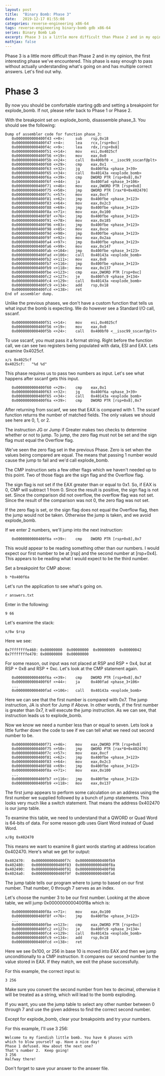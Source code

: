 ```yaml
---
layout: post
title:  "Binary Bomb: Phase 3"
date:   2019-12-17 01:55:08
categories: reverse-engineering x86-64
tags: reverse-engineering binary-bomb gdb x86-64
series: Binary Bomb Lab
excerpt: Phase 3 is a little more difficult than Phase 2 and in my opinion, the first interesting phase we've encountered. This phase is easy enough to pass without actually understanding what's going on and has multiple correct answers. Let's find out why.
mathjax: false
---
```


Phase 3 is a little more difficult than Phase 2 and in my opinion, the first interesting phase we've encountered. This phase is easy enough to pass without actually understanding what's going on and has multiple correct answers. Let's find out why.

# Phase 3

By now you should be comfortable starting gdb and setting a breakpoint for explode_bomb. If not, please refer back to Phase 1 or Phase 2.

With the breakpoint set on explode_bomb, disassemble phase_3.  You should see the following:

```
Dump of assembler code for function phase_3:
   0x0000000000400f43 <+0>: 	sub    rsp,0x18
   0x0000000000400f47 <+4>: 	lea    rcx,[rsp+0xc]
   0x0000000000400f4c <+9>: 	lea    rdx,[rsp+0x8]
   0x0000000000400f51 <+14>:	mov    esi,0x4025cf
   0x0000000000400f56 <+19>:	mov    eax,0x0
   0x0000000000400f5b <+24>:	call   0x400bf0 <__isoc99_sscanf@plt>
   0x0000000000400f60 <+29>:	cmp    eax,0x1
   0x0000000000400f63 <+32>:	jg     0x400f6a <phase_3+39>
   0x0000000000400f65 <+34>:	call   0x40143a <explode_bomb>
   0x0000000000400f6a <+39>:	cmp    DWORD PTR [rsp+0x8],0x7
   0x0000000000400f6f <+44>:	ja     0x400fad <phase_3+106>
   0x0000000000400f71 <+46>:	mov    eax,DWORD PTR [rsp+0x8]
   0x0000000000400f75 <+50>:	jmp    QWORD PTR [rax*8+0x402470]
   0x0000000000400f7c <+57>:	mov    eax,0xcf
   0x0000000000400f81 <+62>:	jmp    0x400fbe <phase_3+123>
   0x0000000000400f83 <+64>:	mov    eax,0x2c3
   0x0000000000400f88 <+69>:	jmp    0x400fbe <phase_3+123>
   0x0000000000400f8a <+71>:	mov    eax,0x100
   0x0000000000400f8f <+76>:	jmp    0x400fbe <phase_3+123>
   0x0000000000400f91 <+78>:	mov    eax,0x185
   0x0000000000400f96 <+83>:	jmp    0x400fbe <phase_3+123>
   0x0000000000400f98 <+85>:	mov    eax,0xce
   0x0000000000400f9d <+90>:	jmp    0x400fbe <phase_3+123>
   0x0000000000400f9f <+92>:	mov    eax,0x2aa
   0x0000000000400fa4 <+97>:	jmp    0x400fbe <phase_3+123>
   0x0000000000400fa6 <+99>:	mov    eax,0x147
   0x0000000000400fab <+104>:	jmp    0x400fbe <phase_3+123>
   0x0000000000400fad <+106>:	call   0x40143a <explode_bomb>
   0x0000000000400fb2 <+111>:	mov    eax,0x0
   0x0000000000400fb7 <+116>:	jmp    0x400fbe <phase_3+123>
   0x0000000000400fb9 <+118>:	mov    eax,0x137
   0x0000000000400fbe <+123>:	cmp    eax,DWORD PTR [rsp+0xc]
   0x0000000000400fc2 <+127>:	je     0x400fc9 <phase_3+134>
   0x0000000000400fc4 <+129>:	call   0x40143a <explode_bomb>
   0x0000000000400fc9 <+134>:	add    rsp,0x18
   0x0000000000400fcd <+138>:	ret    
End of assembler dump.
```

Unlike the previous phases, we don't have a custom function that tells us what input the bomb is expecting. We do however see a Standard I/O call, sscanf. 
```
   0x0000000000400f51 <+14>:	mov    esi,0x4025cf
   0x0000000000400f56 <+19>:	mov    eax,0x0
   0x0000000000400f5b <+24>:	call   0x400bf0 <__isoc99_sscanf@plt>
```

To use sscanf, you must pass it a format string. Right before the function call, we can see two registers being populated with data, ESI and EAX. Lets examine 0x4025cf.

```
x/s 0x4025cf
0x4025cf:	"%d %d"
```

This phase requires us to pass two numbers as input. Let's see what happens after sscanf gets this input.

```
   0x0000000000400f60 <+29>:    cmp    eax,0x1
   0x0000000000400f63 <+32>:    jg     0x400f6a <phase_3+39>
   0x0000000000400f65 <+34>:    call   0x40143a <explode_bomb>
   0x0000000000400f6a <+39>:    cmp    DWORD PTR [rsp+0x8],0x7
```

After returning from sscanf, we see that EAX is compared with 1. The sscanf function returns the number of matched fields. The only values we should see here are 0, 1, or 2.

The instruction JG or Jump if Greater makes two checks to determine whether or not to jump. To jump, the zero flag must not be set and the sign flag must equal the Overflow flag.

We've seen the zero flag set in the previous Phase. Zero is set when the values being compared are equal. The means that passing 1 number would cause the jump to fail and we'd call explode_bomb.

The CMP instruction sets a few other flags which we haven't needed up to this point. Two of those flags are the sign flag and the Overflow flag.

The sign flag is not set if the EAX greater than or equal to 0x1. So, if EAX is 0, CMP will subtract 1 from 0. Since the result is positive, the sign flag is not set. Since the comparison did not overflow, the overflow flag was not set. Since the result of the comparison was not 0, the zero flag was not set.

If the zero flag is set, or the sign flag does not equal the Overflow flag, then the jump would not be taken. Otherwise the jump is taken, and we avoid explode_bomb.

If we enter 2 numbers, we'll jump into the next instruction:
 
```
   0x0000000000400f6a <+39>:	cmp    DWORD PTR [rsp+0x8],0x7
```

This would appear to be reading something other than our numbers. I would expect our first number to be at [rsp] and the second number at [rsp+0x4]. This appears to be reading what I would expect to be the third number. 

Set a breakpoint for CMP above:

```
b *0x400f6a
```

Let's run the application to see what's going on.

```
r answers.txt
```

Enter in the following:
```
9 66
```

Let's examine the stack:

```
x/6w $rsp
```

Here we see:

```
0x7fffffffe460:	0x00000000	0x00000000	0x00000009	0x00000042
0x7fffffffe470:	0x00000000	0x00000000
```

For some reason, out input was not placed at RSP and RSP + 0x4, but at RSP + 0x8 and RSP + 0xc. Let's look at the CMP statement again.

```
   0x0000000000400f6a <+39>:    cmp    DWORD PTR [rsp+0x8],0x7
   0x0000000000400f6f <+44>:    ja     0x400fad <phase_3+106>
   ...
   0x0000000000400fad <+106>:   call   0x40143a <explode_bomb>
```

Here we can see that the first number is compared with 0x7. The jump instruction, JA is short for Jump if Above. In other words, if the first number is greater than 0x7, it will execute the jump instruction. As we can see, that instruction leads us to explode_bomb.

Now we know we need a number less than or equal to seven. Lets look a little further down the code to see if we can tell what we need out second number to be.

```
   0x0000000000400f71 <+46>:    mov    eax,DWORD PTR [rsp+0x8]
   0x0000000000400f75 <+50>:    jmp    QWORD PTR [rax*8+0x402470]
   0x0000000000400f7c <+57>:    mov    eax,0xcf
   0x0000000000400f81 <+62>:    jmp    0x400fbe <phase_3+123>
   0x0000000000400f83 <+64>:    mov    eax,0x2c3
   0x0000000000400f88 <+69>:    jmp    0x400fbe <phase_3+123>
   0x0000000000400f8a <+71>:    mov    eax,0x100
   ...
   0x0000000000400fb7 <+116>:   jmp    0x400fbe <phase_3+123>
   0x0000000000400fb9 <+118>:   mov    eax,0x137
```

The first jump appears to perform some calculation on an address using the first number we supplied followed by a bunch of jump statements. This looks very much like a switch statement. That means the address 0x402470 is our jump table.

To examine this table, we need to understand that a QWORD or Quad Word is 64-bits of data. For some reason gdb uses Giant Word instead of Quad Word.

```
x/8g 0x402470
```

This means we want to examine 8 giant words starting at address location 0x402470. Here's what we get for output:

```
0x402470:	0x0000000000400f7c	0x0000000000400fb9
0x402480:	0x0000000000400f83	0x0000000000400f8a
0x402490:	0x0000000000400f91	0x0000000000400f98
0x4024a0:	0x0000000000400f9f	0x0000000000400fa6
```

The jump table tells our program where to jump to based on our first number.  That number, 0 through 7 serves as an index.

Let's choose the number 3 to be our first number. Looking at the above table, we will jump 0x0000000000400f8a which is:

```
   0x0000000000400f8a <+71>:    mov    eax,0x100
   0x0000000000400f8f <+76>:    jmp    0x400fbe <phase_3+123>
   ...
   0x0000000000400fbe <+123>:   cmp    eax,DWORD PTR [rsp+0xc]
   0x0000000000400fc2 <+127>:   je     0x400fc9 <phase_3+134>
   0x0000000000400fc4 <+129>:   call   0x40143a <explode_bomb>
   0x0000000000400fc9 <+134>:   add    rsp,0x18
   0x0000000000400fcd <+138>:   ret    
```

Here we see 0x100, or 256 in base 10 is moved into EAX and then we jump unconditionally to a CMP instruction. It compares our second number to the value stored in EAX. If they match, we exit the phase successfully.

For this example, the correct input is:

```
3 256
```

Make sure you convert the second number from hex to decimal, otherwise it will be treated as a string, which will lead to the bomb exploding.

If you want, you use the jump table to select any other number between 0 through 7 and use the given address to find the correct second number.

Except for explode_bomb, clear your breakpoints and try your numbers. 

For this example, I'll use 3 256:

```
Welcome to my fiendish little bomb. You have 6 phases with
which to blow yourself up. Have a nice day!
Phase 1 defused. How about the next one?
That's number 2.  Keep going!
3 256
Halfway there!
```

Don't forget to save your answer to the answer file.
